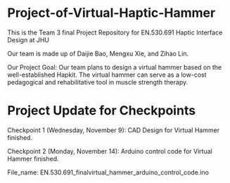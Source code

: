# Project-of-Virtual-Haptic-Hammer

This is the Team 3 final Project Repository for EN.530.691 Haptic Interface Design at JHU

Our team is made up of Daijie Bao, Mengxu Xie, and Zihao Lin.

Our Project Goal: Our team plans to design a virtual hammer based on the well-established Hapkit. The virtual hammer can serve as a low-cost pedagogical and rehabilitative tool in muscle strength therapy. 

# Project Update for Checkpoints 

Checkpoint 1 (Wednesday, November 9): CAD Design for Virtual Hammer finished.

Checkpoint 2 (Monday, November 14): Arduino control code for Virtual Hammer finished. 

File_name: EN.530.691_finalvirtual_hammer_arduino_control_code.ino

